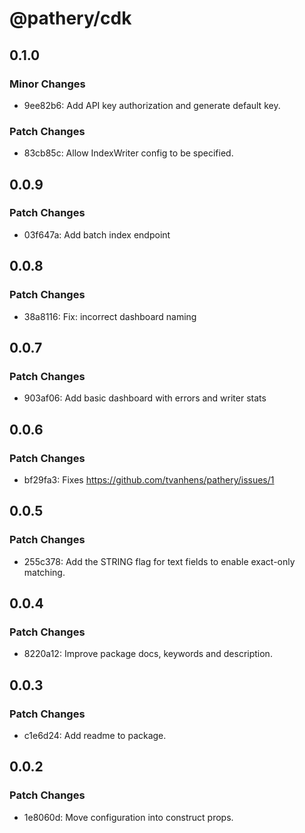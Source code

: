 # @pathery/cdk

## 0.1.0

### Minor Changes

- 9ee82b6: Add API key authorization and generate default key.

### Patch Changes

- 83cb85c: Allow IndexWriter config to be specified.

## 0.0.9

### Patch Changes

- 03f647a: Add batch index endpoint

## 0.0.8

### Patch Changes

- 38a8116: Fix: incorrect dashboard naming

## 0.0.7

### Patch Changes

- 903af06: Add basic dashboard with errors and writer stats

## 0.0.6

### Patch Changes

- bf29fa3: Fixes https://github.com/tvanhens/pathery/issues/1

## 0.0.5

### Patch Changes

- 255c378: Add the STRING flag for text fields to enable exact-only matching.

## 0.0.4

### Patch Changes

- 8220a12: Improve package docs, keywords and description.

## 0.0.3

### Patch Changes

- c1e6d24: Add readme to package.

## 0.0.2

### Patch Changes

- 1e8060d: Move configuration into construct props.
